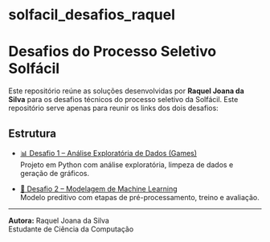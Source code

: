 # solfacil_desafios_raquel

#  Desafios do Processo Seletivo Solfácil

Este repositório reúne as soluções desenvolvidas por **Raquel Joana da Silva** para os desafios técnicos do processo seletivo da Solfácil.
Este repositório serve apenas para reunir os links dos dois desafios:

## Estrutura

- [📊 Desafio 1 – Análise Exploratória de Dados (Games)](https://github.com/RaquellSillva/Case1_analise_games.git)  
  Projeto em Python com análise exploratória, limpeza de dados e geração de gráficos.

- [🤖 Desafio 2 – Modelagem de Machine Learning](https://github.com/RaquellSillva/climatour_gemini.git)  
  Modelo preditivo com etapas de pré-processamento, treino e avaliação.

---

 **Autora:** Raquel Joana da Silva  
 Estudante de Ciência da Computação 
